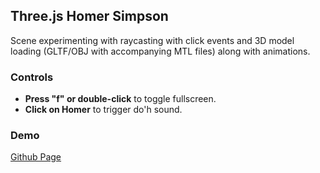 ## Three.js Homer Simpson

Scene experimenting with raycasting with click events and 3D model loading (GLTF/OBJ with accompanying MTL files) along with animations.

### Controls

- **Press "f" or double-click** to toggle fullscreen.
- **Click on Homer** to trigger do'h sound.

### Demo

[Github Page](https://chrismaldona2.github.io/threejs-homer-simpson-exp/)
